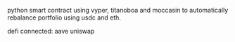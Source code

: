 python smart contract using vyper, titanoboa and moccasin to automatically rebalance portfolio using usdc and eth.

defi connected:
aave
uniswap
